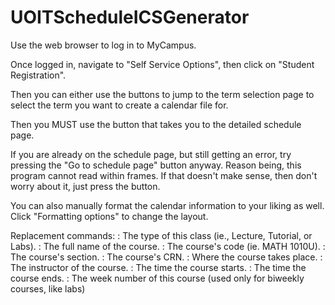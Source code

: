 # UOITScheduleICSGenerator
Use the web browser to log in to MyCampus.

Once logged in, navigate to "Self Service Options", then click on "Student Registration".

Then you can either use the buttons to jump to the term selection page to select the term you want to create a calendar file for.

Then you MUST use the button that takes you to the detailed schedule page.

If you are already on the schedule page, but still getting an error, try pressing the "Go to schedule page" button anyway.
Reason being, this program cannot read within frames. If that doesn't make sense, then don't worry about it, just press the button.

You can also manually format the calendar information to your liking as well.
Click "Formatting options" to change the layout.

Replacement commands:
<ClassType>: The type of this class (ie., Lecture, Tutorial, or Labs).
<CourseName>: The full name of the course.
<CourseCode>: The course's code (ie. MATH 1010U).
<CourseSection>: The course's section.
<CRN>: The course's CRN.
<Location>: Where the course takes place.
<Instructor>: The instructor of the course.
<StartTime>: The time the course starts.
<EndTime>: The time the course ends.
<WeekNumber>: The week number of this course (used only for biweekly courses, like labs)
